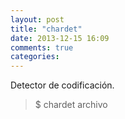 ```yaml
---
layout: post
title: "chardet"
date: 2013-12-15 16:09
comments: true
categories: 
---
```

Detector de codificación.

>$ chardet archivo

